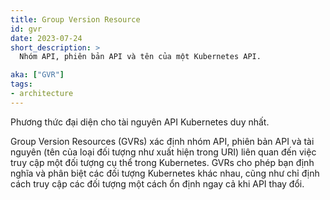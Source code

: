 ```yaml
---
title: Group Version Resource
id: gvr
date: 2023-07-24
short_description: >
  Nhóm API, phiên bản API và tên của một Kubernetes API. 

aka: ["GVR"]
tags:
- architecture
---
```

Phương thức đại diện cho tài nguyên API Kubernetes duy nhất.

<!--more-->

Group Version Resources (GVRs) xác định nhóm API, phiên bản API và tài nguyên (tên của loại đối tượng như xuất hiện trong URI) liên quan đến việc truy cập một đối tượng cụ thể trong Kubernetes.
GVRs cho phép bạn định nghĩa và phân biệt các đối tượng Kubernetes khác nhau, cũng như chỉ định cách truy cập các đối tượng một cách ổn định ngay cả khi API thay đổi.